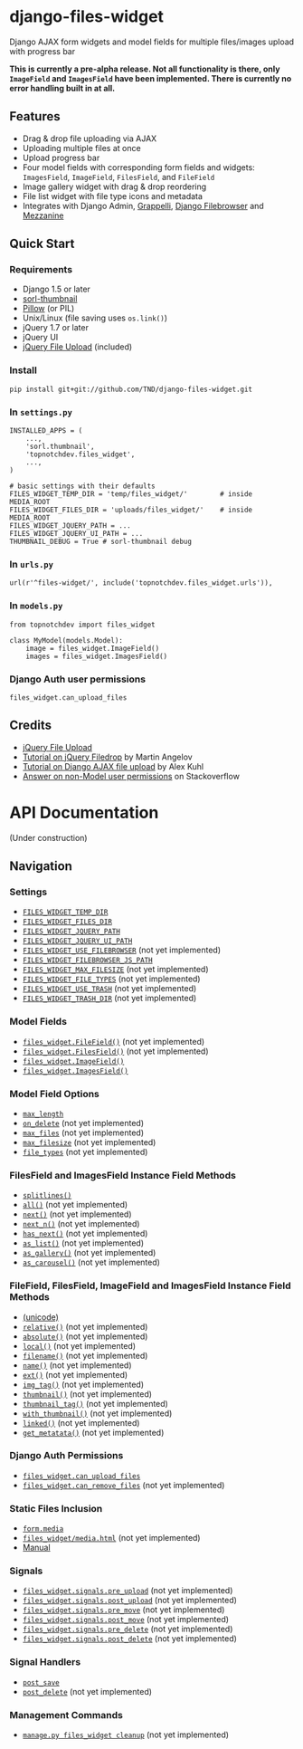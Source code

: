 django-files-widget
===================

Django AJAX form widgets and model fields for multiple files/images upload with progress bar

__This is currently a pre-alpha release. Not all functionality is there, only `ImageField` and `ImagesField` have been implemented. There is currently no error handling built in at all.__

Features
--------

- Drag &amp; drop file uploading via AJAX
- Uploading multiple files at once
- Upload progress bar
- Four model fields with corresponding form fields and widgets: `ImagesField`, `ImageField`, `FilesField`, and `FileField`
- Image gallery widget with drag &amp; drop reordering
- File list widget with file type icons and metadata
- Integrates with Django Admin, [Grappelli](https://github.com/sehmaschine/django-grappelli), [Django Filebrowser](https://github.com/sehmaschine/django-filebrowser) and [Mezzanine](http://mezzanine.jupo.org/)

Quick Start
-----------

### Requirements ###

- Django 1.5 or later
- [sorl-thumbnail](https://github.com/sorl/sorl-thumbnail)
- [Pillow](https://github.com/python-imaging/Pillow) (or PIL)
- Unix/Linux (file saving uses `os.link()`)
- jQuery 1.7 or later
- jQuery UI
- [jQuery File Upload](https://github.com/blueimp/jQuery-File-Upload) (included)

### Install ###

    pip install git+git://github.com/TND/django-files-widget.git

### In `settings.py` ###

    INSTALLED_APPS = (
        ...,
        'sorl.thumbnail',
        'topnotchdev.files_widget',
        ...,
    )
    
    # basic settings with their defaults
    FILES_WIDGET_TEMP_DIR = 'temp/files_widget/'        # inside MEDIA_ROOT
    FILES_WIDGET_FILES_DIR = 'uploads/files_widget/'    # inside MEDIA_ROOT
    FILES_WIDGET_JQUERY_PATH = ...
    FILES_WIDGET_JQUERY_UI_PATH = ...
    THUMBNAIL_DEBUG = True # sorl-thumbnail debug

### In `urls.py` ###

    url(r'^files-widget/', include('topnotchdev.files_widget.urls')),

### In `models.py` ###

    from topnotchdev import files_widget
  
    class MyModel(models.Model):
        image = files_widget.ImageField()
        images = files_widget.ImagesField()

### Django Auth user permissions ###

    files_widget.can_upload_files

Credits
-------

- [jQuery File Upload](https://github.com/blueimp/jQuery-File-Upload/wiki/Options)
- [Tutorial on jQuery Filedrop](http://tutorialzine.com/2011/09/html5-file-upload-jquery-php/) by Martin Angelov
- [Tutorial on Django AJAX file upload](http://kuhlit.blogspot.nl/2011/04/ajax-file-uploads-and-csrf-in-django-13.html) by Alex Kuhl
- [Answer on non-Model user permissions](http://stackoverflow.com/questions/13932774/how-can-i-use-django-permissions-without-defining-a-content-type-or-model) on Stackoverflow


API Documentation
=================

(Under construction)

Navigation
----------

### Settings

- [`FILES_WIDGET_TEMP_DIR`](#FILES_WIDGET_TEMP_DIR)
- [`FILES_WIDGET_FILES_DIR`](#FILES_WIDGET_FILES_DIR)
- [`FILES_WIDGET_JQUERY_PATH`](#FILES_WIDGET_JQUERY_PATH)
- [`FILES_WIDGET_JQUERY_UI_PATH`](#FILES_WIDGET_JQUERY_UI_PATH)
- [`FILES_WIDGET_USE_FILEBROWSER`](#FILES_WIDGET_WITH_FILEBROWSER) (not yet implemented)
- [`FILES_WIDGET_FILEBROWSER_JS_PATH`](#FILES_WIDGET_FILEBROWSER_JS_PATH)
- [`FILES_WIDGET_MAX_FILESIZE`](#FILES_WIDGET_MAX_FILESIZE) (not yet implemented)
- [`FILES_WIDGET_FILE_TYPES`](#FILES_WIDGET_FILE_TYPES) (not yet implemented)
- [`FILES_WIDGET_USE_TRASH`](#FILES_WIDGET_USE_TRASH) (not yet implemented)
- [`FILES_WIDGET_TRASH_DIR`](#FILES_WIDGET_TRASH_DIR) (not yet implemented)

### Model Fields

- [`files_widget.FileField()`](#FileField) (not yet implemented)
- [`files_widget.FilesField()`](#FilesField) (not yet implemented)
- [`files_widget.ImageField()`](#ImageField)
- [`files_widget.ImagesField()`](#ImagesField)

### Model Field Options

- [`max_length`](#max_length)
- [`on_delete`](#on_delete) (not yet implemented)
- [`max_files`](#max_files) (not yet implemented)
- [`max_filesize`](#max_filesize) (not yet implemented)
- [`file_types`](#file_types) (not yet implemented)

### FilesField and ImagesField Instance Field Methods

- [`splitlines()`](#splitlines)
- [`all()`](#all) (not yet implemented)
- [`next()`](#next) (not yet implemented)
- [`next_n()`](#next_n) (not yet implemented)
- [`has_next()`](#has_next) (not yet implemented)
- [`as_list()`](#as_list) (not yet implemented)
- [`as_gallery()`](#as_gallery) (not yet implemented)
- [`as_carousel()`](#as_carousel) (not yet implemented)

### FileField, FilesField, ImageField and ImagesField Instance Field Methods

- [(unicode)](#unicode)
- [`relative()`](#relative) (not yet implemented)
- [`absolute()`](#absolute) (not yet implemented)
- [`local()`](#local) (not yet implemented)
- [`filename()`](#filename) (not yet implemented)
- [`name()`](#name) (not yet implemented)
- [`ext()`](#ext) (not yet implemented)
- [`img_tag()`](#img_tag) (not yet implemented)
- [`thumbnail()`](#thumbnail) (not yet implemented)
- [`thumbnail_tag()`](#thumbnail_tag) (not yet implemented)
- [`with_thumbnail()`](#with_thumbnail) (not yet implemented)
- [`linked()`](#linked) (not yet implemented)
- [`get_metatata()`](#get_metatata) (not yet implemented)

### Django Auth Permissions

- [`files_widget.can_upload_files`](#can_upload_files)
- [`files_widget.can_remove_files`](#can_remove_files) (not yet implemented)

### Static Files Inclusion

- [`form.media`](#form.media)
- [`files_widget/media.html`](#media.html) (not yet implemented)
- [Manual](#manual-inclusion)

### Signals

- [`files_widget.signals.pre_upload`](#pre_upload) (not yet implemented)
- [`files_widget.signals.post_upload`](#post_upload) (not yet implemented)
- [`files_widget.signals.pre_move`](#pre_move) (not yet implemented)
- [`files_widget.signals.post_move`](#post_move) (not yet implemented)
- [`files_widget.signals.pre_delete`](#pre_delete) (not yet implemented)
- [`files_widget.signals.post_delete`](#post_delete) (not yet implemented)

### Signal Handlers

- [`post_save`](#django.post_save)
- [`post_delete`](#django.post_delete) (not yet implemented)

### Management Commands

- [`manage.py files_widget cleanup`](#cleanup) (not yet implemented)
